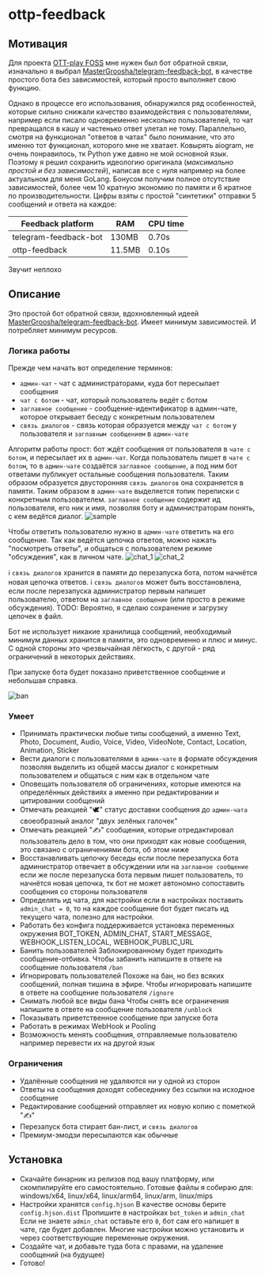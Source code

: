 ottp-feedback
=============

## Мотивация
Для проекта [OTT-play FOSS](https://t.me/ottplay_foss) мне нужен был бот обратной связи, изначально я выбрал [MasterGroosha/telegram-feedback-bot](https://github.com/MasterGroosha/telegram-feedback-bot), в качестве простого бота без зависимостей, который просто выполняет свою функцию.

Однако в процессе его использования, обнаружился ряд особенностей, которые сильно снижали качество взаимодействия с пользователями, например если писало одновременно несколько пользователей, то чат превращался в кашу и частенько ответ улетал не тому.
Параллельно, смотря на функционал "ответов в чатах" было понимание, что это именно тот функционал, которого мне не хватает.
Ковырять aiogram, не очень понравилось, тк Python уже давно не мой основной язык.
Поэтому я решил сохранить идеологию оригинала (_максимально простой и без зависимостей_), написав все с нуля например на более актуальном для меня GoLang.
Бонусом получим полное отсутствие зависимостей, более чем 10 кратную экономию по памяти и 6 кратное по производительности.
Цифры взяты с простой "синтетики" отправки 5 сообщений и ответа на каждое:

| Feedback platform     | RAM    | CPU time |
| --------------------- | ------ | -------- |
| telegram-feedback-bot | 130MB  | 0.70s    |
| ottp-feedback         | 11.5MB | 0.10s    | 

Звучит неплохо

## Описание
Это простой бот обратной связи, вдохновленный идеей [MasterGroosha/telegram-feedback-bot](https://github.com/MasterGroosha/telegram-feedback-bot). Имеет минимум зависимостей. И потребляет минимум ресурсов.

### Логика работы
Прежде чем начать вот определение терминов:
 * `админ-чат` - чат с администраторами, куда бот пересылает сообщения
 * `чат с ботом` - чат, который пользователь ведёт с ботом
 * `заглавное сообщение` - сообщение-идентификатор в админ-чате, которое открывает беседу с конкретным пользователем
 * `связь диалогов` - связь которая образуется между `чат с ботом` у пользователя и `заглавным сообщением` в `админ-чате`

Алгоритм работы прост: бот ждёт сообщения от пользователя в `чате с ботом`, и пересылает их в `админ-чат`. 
Когда пользователь пишет в `чате с ботом`, то в `админ-чате` создаётся `заглавное сообщение`, а под ним бот ответами публикует остальные сообщения пользователя. Таким образом образуется двусторонняя `связь диалогов` она сохраняется в памяти.
Таким образом в `админ-чате` выделяется топик переписки с конкретным пользователем.
`заглавное сообщение` содержит ид пользователя, его ник и имя, позволяя боту и администраторам понять, с кем ведётся диалог.
![sample](https://gist.github.com/assets/3475861/f1cbcdea-40f8-4276-a2a1-b867feb1471c)

Чтобы ответить пользователю нужно в `админ-чате` ответить на его сообщение.
Так как ведётся цепочка ответов, можно нажать "посмотреть ответы", и общаться с пользователем режиме "обсуждения", как в личном чате.
![chat_1](https://gist.github.com/assets/3475861/e5e930b5-c313-402e-bab4-f64b75114853)
![chat_2](https://gist.github.com/assets/3475861/8fd67d8a-8f97-4896-92c6-e6c01a53e20b)

ℹ️ `связь диалогов` хранится в памяти до перезапуска бота, потом начнётся новая цепочка ответов.
ℹ️ `связь диалогов` может быть восстановлена, если после перезапуска администратор первым напишет пользователю, ответом на `заглавное сообщение` (или просто в режиме обсуждения).
TODO: Вероятно, я сделаю сохранение и загрузку цепочек в файл.

Бот не использует никакие хранилища сообщений, необходимый минимум данных хранится в памяти, это одновременно и плюс и минус.
С одной стороны это чрезвычайная лёгкость, с другой - ряд ограничений в некоторых действиях.

При запуске бота будет показано приветственное сообщение и небольшая справка.

![ban](https://gist.github.com/assets/3475861/558db07a-1e35-447a-8c1e-dac87bd7252e)

### Умеет
 * Принимать практически любые типы сообщений, а именно
   Text, Photo, Document, Audio, Voice, Video, VideoNote, Contact, Location, Animation, Sticker
 * Вести диалоги с пользователями в `админ-чате` в формате обсуждения
   позволяя выделить из общей массы диалог с конкретным пользователем и общаться с ним как в отдельном чате
 * Оповещать пользователя об ограничениях, которые имеются на определённых действиях
   а именно при редактировании и цитировании сообщений
 * Отмечать реакцией "🕊" статус доставки сообщения до `админ-чата`
   своеобразный аналог "двух зелёных галочек"
 * Отмечать реакцией "✍" сообщения, которые отредактировал пользователь
   дело в том, что они приходят как новые сообщения, это связано с ограничениями бота, об этом ниже
 * Восстанавливать цепочку беседы
   если после перезапуска бота администратор отвечает в обсуждении или на `заглавное сообщение`
   если же после перезапуска бота первым пишет пользователь, то начнётся новая цепочка,
   тк бот не может автономно сопоставить сообщения со стороны пользователя
 * Определять ид чата, для настройки
   если в настройках поставить `admin_chat = 0`, то на каждое сообщение бот будет писать ид текущего чата, полезно для настройки.
 * Работать без конфига
   поддерживается установка переменных окружения
   BOT_TOKEN, ADMIN_CHAT, START_MESSAGE, WEBHOOK_LISTEN_LOCAL, WEBHOOK_PUBLIC_URL
 * Банить пользователей
   Заблокированному будет приходить сообщение-отбивка.
   Чтобы забанить напишите в ответе на сообщение пользователя `/ban`
 * Игнорировать пользователей
   Похоже на бан, но без всяких сообщений, полная тишина в эфире.
   Чтобы игнорировать напишите в ответе на сообщение пользователя `/ignore`
 * Снимать любой все виды бана
   Чтобы снять все ограничения напишите в ответе на сообщение пользователя `/unblock`
 * Показывать приветственное сообщение при запуске бота
 * Работать в режимах WebHook и Pooling
 * Возможность менять сообщения, отправляемые пользователю
   например перевести их на другой язык

### Ограничения
 * Удалённые сообщения не удаляются ни у одной из сторон
 * Ответы на сообщения доходят собеседнику без ссылки на исходное сообщение
 * Редактирование сообщений отправляет их новую копию с пометкой "✍"
 * Перезапуск бота стирает бан-лист, и `связь диалогов`
 * Премиум-эмодзи пересылаются как обычные

## Установка
 * Скачайте бинарник из релизов под вашу платформу, или скомпилируйте его самостоятельно.
   Готовые файлы я собираю для: windows/x64, linux/x64, linux/arm64, linux/arm, linux/mips
 * Настройки хранятся `config.hjson`
   В качестве основы берите `config.hjson.dist`
   Пропишите в настройках `bot_token` и `admin_chat`
   Если не знаете `admin_chat` оставьте его `0`, бот сам его напишет в чате, где будет добавлен.
   Многие настройки можно установить и через соответствующие переменные окружения.
 * Создайте чат, и добавьте туда бота с правами, на удаление сообщений (на будущее)
 * Готово!
